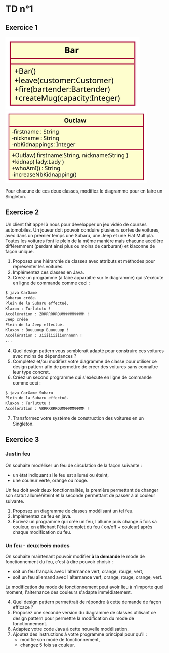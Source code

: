 TD n°1
======

Exercice 1
----------

![](Exo1/singletonBarEnonce.svg)
![](Exo1/singletonOutlawEnonce.svg)

Pour chacune de ces deux classes, modifiez le diagramme pour en faire un Singleton.


Exercice 2
----------

Un client fait appel à nous pour développer un jeu vidéo de courses automobiles. Un joueur doit pouvoir conduire plusieurs sortes de voitures, avec dans un premier temps une Subaru, une Jeep et une Fiat Multipla. Toutes les voitures font le plein de la même manière mais chacune accélère différemment (perdant ainsi plus ou moins de carburant) et klaxonne de façon unique.

1. Proposez une hiérarchie de classes avec attributs et méthodes pour représenter les voitures.
2. Implémentez ces classes en Java.
3. Créez un programme (à faire apparaitre sur le diagramme) qui s'exécute en ligne de commande comme ceci :
```bash
$ java CarGame
Subarau créée.
Plein de la Subaru effectué.
Klaxon : Turlututu !
Accélération : ZRRRRRRROUMMMMMMMMMM !
Jeep créée
Plein de la Jeep effectué.
Klaxon : Buuuuuup Buuuuuup !
Accélération : Jiiiiiiiiionnnnnn !
...
```
4. Quel design pattern vous semblerait adapté pour construire ces voitures avec moins de dépendances ?
5. Complétez et/ou modifiez votre diagramme de classe pour utiliser ce design pattern afin de permettre de créer des voitures sans connaître leur type concret.
6. Créez un second programme qui s'exécute en ligne de commande comme ceci :
```bash
$ java CarGame Subaru
Plein de la Subaru effectué.
Klaxon : Turlututu !
Accélération : VRRRRRRROUMMMMMMMMMM !
```
7. Transformez votre système de construction des voitures en un Singleton.

Exercice 3
----------

### Justin feu

On souhaite modéliser un feu de circulation de la façon suivante :

- un état indiquant si le feu est allumé ou éteint,
- une couleur verte, orange ou rouge.

Un feu doit avoir deux fonctionnalités, la première permettant de changer son statut allumé/éteint et la seconde permettant de passer à al couleur suivante.


1. Proposez un diagramme de classes modélisant un tel feu.
1. Implémentez ce feu en java.
1. Écrivez un programme qui crée un feu, l'allume puis change 5 fois sa couleur, en affichant l'état complet du feu (
   on/off + couleur) après chaque modification du feu.

### Un feu - deux ~~bois~~ modes

On souhaite maintenant pouvoir modifier **à la demande** le mode de fonctionnement du feu, c'est à dire pouvoir choisir :

- soit un feu français avec l'alternance vert, orange, rouge, vert,
- soit un feu allemand avec l'alternance vert, orange, rouge, orange, vert.

La modification du mode de fonctionnement peut avoir lieu à n'importe quel moment, l'alternance des couleurs s'adapte immédiatement.

4. Quel design pattern permettrait de répondre à cette demande de façon efficace ?
4. Proposez une seconde version du diagramme de classes utilisant ce design pattern pour permettre la modification du mode de fonctionnement.
4. Adaptez votre code Java à cette nouvelle modélisation.
4. Ajoutez des instructions à votre programme principal pour qu'il :
	- modifie son mode de fonctionnement,
	- changez 5 fois sa couleur.
